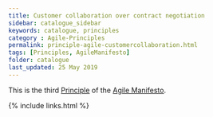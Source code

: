 ```yaml
---
title: Customer collaboration over contract negotiation
sidebar: catalogue_sidebar
keywords: catalogue, principles
category : Agile-Principles
permalink: principle-agile-customercollaboration.html
tags: [Principles, AgileManifesto]
folder: catalogue
last_updated: 25 May 2019
---
```


This is the third [Principle](principles) of the [Agile Manifesto](agilemanifesto-archetype).

{% include links.html %}
